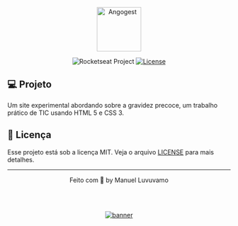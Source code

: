<p align="center">
  <img alt="Angogest" src="#" width="100px" />
</p>

<p align="center">
  <img src="https://img.shields.io/static/v1?label=Angogest&message=Awareness&color=ffca00&labelColor=202024" alt="Rocketseat Project" />
  <a href="LICENSE"><img  src="https://img.shields.io/static/v1?label=License&message=MIT&color=ffca00&labelColor=202024" alt="License"></a>
</p>

## 💻 Projeto

Um site experimental abordando sobre a gravidez precoce, um trabalho prático de TIC usando HTML 5 e CSS 3.

## 📝 Licença

Esse projeto está sob a licença MIT. Veja o arquivo [LICENSE](LICENSE) para mais detalhes.

---

<p align="center">
  Feito com 💛 by Manuel Luvuvamo
</p>

<!--START_SECTION:footer-->

<br />
<br />

<p align="center">
  <a href="https://angogest.vercel.app/" target="_blank">
    <img align="center" src="https://angogest.vercel.app/img/angogest.png" alt="banner"/>
  </a>
</p>

<!--END_SECTION:footer-->
